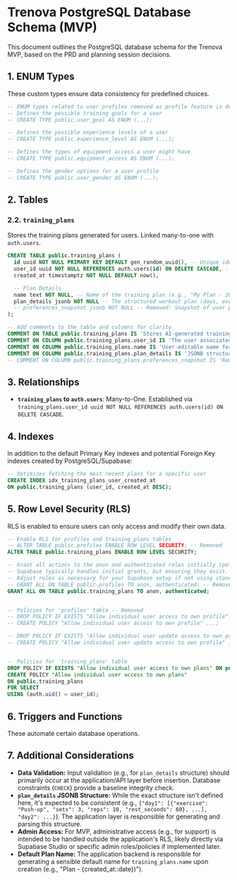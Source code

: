 # Trenova PostgreSQL Database Schema (MVP)

This document outlines the PostgreSQL database schema for the Trenova MVP, based on the PRD and planning session decisions.

## 1. ENUM Types

These custom types ensure data consistency for predefined choices.

```sql
-- ENUM types related to user profiles removed as profile feature is deprecated.
-- Defines the possible training goals for a user
-- CREATE TYPE public.user_goal AS ENUM (...);

-- Defines the possible experience levels of a user
-- CREATE TYPE public.experience_level AS ENUM (...);

-- Defines the types of equipment access a user might have
-- CREATE TYPE public.equipment_access AS ENUM (...);

-- Defines the gender options for a user profile
-- CREATE TYPE public.user_gender AS ENUM (...);
```

## 2. Tables

### 2.2. `training_plans`

Stores the training plans generated for users. Linked many-to-one with `auth.users`.

```sql
CREATE TABLE public.training_plans (
  id uuid NOT NULL PRIMARY KEY DEFAULT gen_random_uuid(), -- Unique identifier for the plan
  user_id uuid NOT NULL REFERENCES auth.users(id) ON DELETE CASCADE, -- User who owns the plan, cascades deletes
  created_at timestamptz NOT NULL DEFAULT now(),

  -- Plan Details
  name text NOT NULL, -- Name of the training plan (e.g., "My Plan - 2024-07-27")
  plan_details jsonb NOT NULL -- The structured workout plan (days, exercises, sets, reps, rest) generated by AI
  -- preferences_snapshot jsonb NOT NULL -- Removed: Snapshot of user preferences is no longer stored
);

-- Add comments to the table and columns for clarity
COMMENT ON TABLE public.training_plans IS 'Stores AI-generated training plans for users.';
COMMENT ON COLUMN public.training_plans.user_id IS 'The user associated with this training plan.';
COMMENT ON COLUMN public.training_plans.name IS 'User-editable name for the training plan.';
COMMENT ON COLUMN public.training_plans.plan_details IS 'JSONB structure containing the detailed workout schedule and exercises.';
-- COMMENT ON COLUMN public.training_plans.preferences_snapshot IS 'Removed: JSONB snapshot of key user preferences used to generate this specific plan.';

```

## 3. Relationships

- **`training_plans` to `auth.users`**: Many-to-One. Established via `training_plans.user_id uuid NOT NULL REFERENCES auth.users(id) ON DELETE CASCADE`.

## 4. Indexes

In addition to the default Primary Key indexes and potential Foreign Key indexes created by PostgreSQL/Supabase:

```sql
-- Optimizes fetching the most recent plans for a specific user
CREATE INDEX idx_training_plans_user_created_at
ON public.training_plans (user_id, created_at DESC);
```

## 5. Row Level Security (RLS)

RLS is enabled to ensure users can only access and modify their own data.

```sql
-- Enable RLS for profiles and training_plans tables
-- ALTER TABLE public.profiles ENABLE ROW LEVEL SECURITY; -- Removed
ALTER TABLE public.training_plans ENABLE ROW LEVEL SECURITY;

-- Grant all actions to the anon and authenticated roles initially (policies will restrict)
-- Supabase typically handles initial grants, but ensuring they exist.
-- Adjust roles as necessary for your Supabase setup if not using standard 'anon' and 'authenticated'.
-- GRANT ALL ON TABLE public.profiles TO anon, authenticated; -- Removed
GRANT ALL ON TABLE public.training_plans TO anon, authenticated;


-- Policies for 'profiles' table -- Removed
-- DROP POLICY IF EXISTS "Allow individual user access to own profile" ON public.profiles;
-- CREATE POLICY "Allow individual user access to own profile" ...;

-- DROP POLICY IF EXISTS "Allow individual user update access to own profile" ON public.profiles;
-- CREATE POLICY "Allow individual user update access to own profile" ...;


-- Policies for 'training_plans' table
DROP POLICY IF EXISTS "Allow individual user access to own plans" ON public.training_plans;
CREATE POLICY "Allow individual user access to own plans"
ON public.training_plans
FOR SELECT
USING (auth.uid() = user_id);
```

## 6. Triggers and Functions

These automate certain database operations.

## 7. Additional Considerations

- **Data Validation:** Input validation (e.g., for `plan_details` structure) should primarily occur at the application/API layer before insertion. Database constraints (`CHECK`) provide a baseline integrity check.
- **`plan_details` JSONB Structure:** While the exact structure isn't defined here, it's expected to be consistent (e.g., `{"day1": [{"exercise": "Push-up", "sets": 3, "reps": 10, "rest_seconds": 60}, ...], "day2": ...}`). The application layer is responsible for generating and parsing this structure.
- **Admin Access:** For MVP, administrative access (e.g., for support) is intended to be handled outside the application's RLS, likely directly via Supabase Studio or specific admin roles/policies if implemented later.
- **Default Plan Name:** The application backend is responsible for generating a sensible default name for `training_plans.name` upon creation (e.g., "Plan - {created_at::date})").
